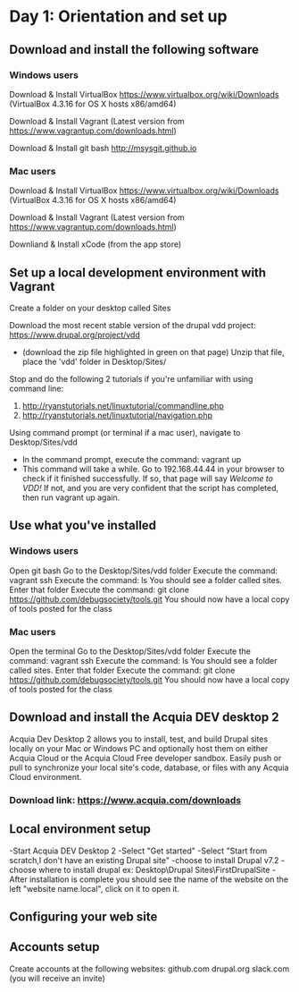 # Day 1: Orientation and set up

## Download and install the following software

### Windows users
Download & Install VirtualBox
https://www.virtualbox.org/wiki/Downloads
(VirtualBox 4.3.16 for OS X hosts  x86/amd64)

Download & Install Vagrant
(Latest version from https://www.vagrantup.com/downloads.html)

Download & Install git bash
http://msysgit.github.io

### Mac users
Download & Install VirtualBox
https://www.virtualbox.org/wiki/Downloads
(VirtualBox 4.3.16 for OS X hosts  x86/amd64)

Download & Install Vagrant
(Latest version from https://www.vagrantup.com/downloads.html)

Downliand & Install xCode (from the app store)

## Set up a local development environment with Vagrant

Create a folder on your desktop called Sites

Download the most recent stable version of the drupal vdd project: https://www.drupal.org/project/vdd
- (download the zip file highlighted in green on that page)
Unzip that file, place the 'vdd' folder in Desktop/Sites/

Stop and do the following 2 tutorials if you're unfamiliar with using command line:
1. http://ryanstutorials.net/linuxtutorial/commandline.php
2. http://ryanstutorials.net/linuxtutorial/navigation.php

Using command prompt (or terminal if a mac user), navigate to Desktop/Sites/vdd 
- In the command prompt, execute the command: vagrant up
- This command will take a while. Go to 192.168.44.44 in your browser to check if it finished successfully. 
  If so, that page will say *Welcome to VDD!*
  If not, and you are very confident that the script has completed, then run vagrant up again.

## Use what you've installed

### Windows users
Open git bash
Go to the Desktop/Sites/vdd folder
Execute the command: vagrant ssh
Execute the command: ls
You should see a folder called sites. Enter that folder
Execute the command: git clone https://github.com/debugsociety/tools.git
You should now have a local copy of tools posted for the class

### Mac users
Open the terminal
Go to the Desktop/Sites/vdd folder
Execute the command: vagrant ssh
Execute the command: ls
You should see a folder called sites. Enter that folder
Execute the command: git clone https://github.com/debugsociety/tools.git
You should now have a local copy of tools posted for the class

## Download and install the Acquia DEV desktop 2

Acquia Dev Desktop 2 allows you to install, test, and build Drupal sites locally on your Mac or Windows PC and optionally host them on either Acquia Cloud or the Acquia Cloud Free developer sandbox. Easily push or pull to synchronize your local site's code, database, or files with any Acquia Cloud environment. 

### Download link: https://www.acquia.com/downloads 

## Local environment setup 

-Start Acquia DEV Desktop 2
-Select "Get started"
-Select "Start from scratch,I don't have an existing Drupal site"
-choose to install Drupal v7.2
-choose where to install drupal ex: Desktop\Drupal Sites\FirstDrupalSite
-After installation is complete you should see the name of the website on the left "website name.local", click on it to open it.


## Configuring your web site



## Accounts setup 

Create accounts at the following websites:
github.com
drupal.org
slack.com (you will receive an invite)
